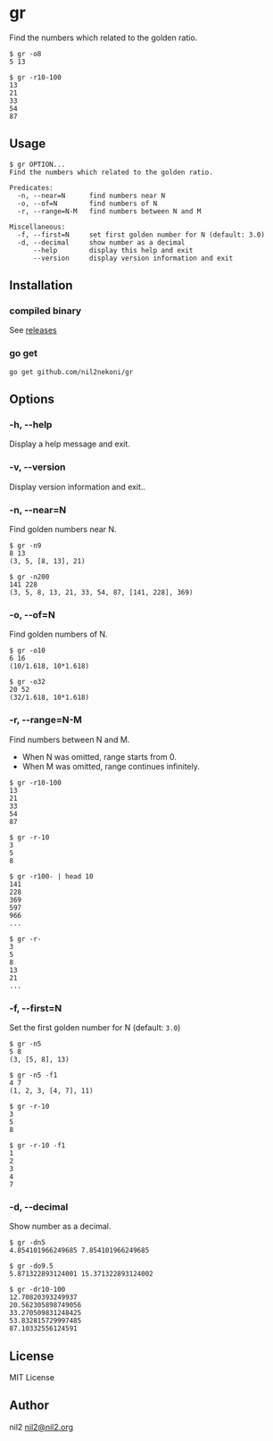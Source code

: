 gr
==

Find the numbers which related to the golden ratio.

```
$ gr -o8
5 13

$ gr -r10-100
13
21
33
54
87
```

Usage
-----

```
$ gr OPTION...
Find the numbers which related to the golden ratio.

Predicates:
  -n, --near=N      find numbers near N
  -o, --of=N        find numbers of N
  -r, --range=N-M   find numbers between N and M

Miscellaneous:
  -f, --first=N     set first golden number for N (default: 3.0)
  -d, --decimal     show number as a decimal
      --help        display this help and exit
      --version     display version information and exit
```

Installation
------------

### compiled binary

See [releases](https://github.com/nil2nekoni/gr/releases)

### go get

```
go get github.com/nil2nekoni/gr
```

Options
-------

### -h, --help

Display a help message and exit.

### -v, --version

Display version information and exit..

### -n, --near=N

Find golden numbers near N.

```
$ gr -n9
8 13
(3, 5, [8, 13], 21)

$ gr -n200
141 228
(3, 5, 8, 13, 21, 33, 54, 87, [141, 228], 369)
```

### -o, --of=N

Find golden numbers of N.

```
$ gr -o10
6 16
(10/1.618, 10*1.618)

$ gr -o32
20 52
(32/1.618, 10*1.618)
```

### -r, --range=N-M

Find numbers between N and M.
- When N was omitted, range starts from 0.
- When M was omitted, range continues infinitely.

```
$ gr -r10-100
13
21
33
54
87

$ gr -r-10
3
5
8

$ gr -r100- | head 10
141
228
369
597
966
...

$ gr -r-
3
5
8
13
21
...
```

### -f, --first=N

Set the first golden number for N (default: `3.0`)

```
$ gr -n5
5 8
(3, [5, 8], 13)

$ gr -n5 -f1
4 7
(1, 2, 3, [4, 7], 11)

$ gr -r-10
3
5
8

$ gr -r-10 -f1
1
2
3
4
7
```

### -d, --decimal

Show number as a decimal.

```
$ gr -dn5
4.854101966249685 7.854101966249685

$ gr -do9.5
5.871322893124001 15.371322893124002

$ gr -dr10-100
12.70820393249937
20.562305898749056
33.270509831248425
53.832815729997485
87.10332556124591
```

License
-------

MIT License

Author
------

nil2 <nil2@nil2.org>
